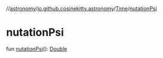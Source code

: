 //[astronomy](../../../index.md)/[io.github.cosinekitty.astronomy](../index.md)/[Time](index.md)/[nutationPsi](nutation-psi.md)

# nutationPsi

fun [nutationPsi](nutation-psi.md)(): [Double](https://kotlinlang.org/api/latest/jvm/stdlib/kotlin-stdlib/kotlin/-double/index.html)
